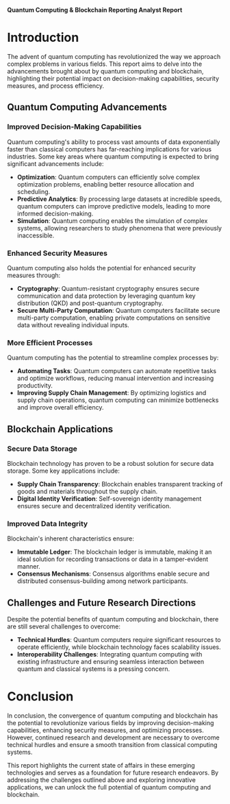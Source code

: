 **Quantum Computing & Blockchain Reporting Analyst Report**

**Introduction**
===============

The advent of quantum computing has revolutionized the way we approach complex problems in various fields. This report aims to delve into the advancements brought about by quantum computing and blockchain, highlighting their potential impact on decision-making capabilities, security measures, and process efficiency.

**Quantum Computing Advancements**
-------------------------------

### Improved Decision-Making Capabilities

Quantum computing's ability to process vast amounts of data exponentially faster than classical computers has far-reaching implications for various industries. Some key areas where quantum computing is expected to bring significant advancements include:

*   **Optimization**: Quantum computers can efficiently solve complex optimization problems, enabling better resource allocation and scheduling.
*   **Predictive Analytics**: By processing large datasets at incredible speeds, quantum computers can improve predictive models, leading to more informed decision-making.
*   **Simulation**: Quantum computing enables the simulation of complex systems, allowing researchers to study phenomena that were previously inaccessible.

### Enhanced Security Measures

Quantum computing also holds the potential for enhanced security measures through:

*   **Cryptography**: Quantum-resistant cryptography ensures secure communication and data protection by leveraging quantum key distribution (QKD) and post-quantum cryptography.
*   **Secure Multi-Party Computation**: Quantum computers facilitate secure multi-party computation, enabling private computations on sensitive data without revealing individual inputs.

### More Efficient Processes

Quantum computing has the potential to streamline complex processes by:

*   **Automating Tasks**: Quantum computers can automate repetitive tasks and optimize workflows, reducing manual intervention and increasing productivity.
*   **Improving Supply Chain Management**: By optimizing logistics and supply chain operations, quantum computing can minimize bottlenecks and improve overall efficiency.

**Blockchain Applications**
---------------------------

### Secure Data Storage

Blockchain technology has proven to be a robust solution for secure data storage. Some key applications include:

*   **Supply Chain Transparency**: Blockchain enables transparent tracking of goods and materials throughout the supply chain.
*   **Digital Identity Verification**: Self-sovereign identity management ensures secure and decentralized identity verification.

### Improved Data Integrity

Blockchain's inherent characteristics ensure:

*   **Immutable Ledger**: The blockchain ledger is immutable, making it an ideal solution for recording transactions or data in a tamper-evident manner.
*   **Consensus Mechanisms**: Consensus algorithms enable secure and distributed consensus-building among network participants.

**Challenges and Future Research Directions**
------------------------------------------

Despite the potential benefits of quantum computing and blockchain, there are still several challenges to overcome:

*   **Technical Hurdles**: Quantum computers require significant resources to operate efficiently, while blockchain technology faces scalability issues.
*   **Interoperability Challenges**: Integrating quantum computing with existing infrastructure and ensuring seamless interaction between quantum and classical systems is a pressing concern.

**Conclusion**
==============

In conclusion, the convergence of quantum computing and blockchain has the potential to revolutionize various fields by improving decision-making capabilities, enhancing security measures, and optimizing processes. However, continued research and development are necessary to overcome technical hurdles and ensure a smooth transition from classical computing systems.

This report highlights the current state of affairs in these emerging technologies and serves as a foundation for future research endeavors. By addressing the challenges outlined above and exploring innovative applications, we can unlock the full potential of quantum computing and blockchain.